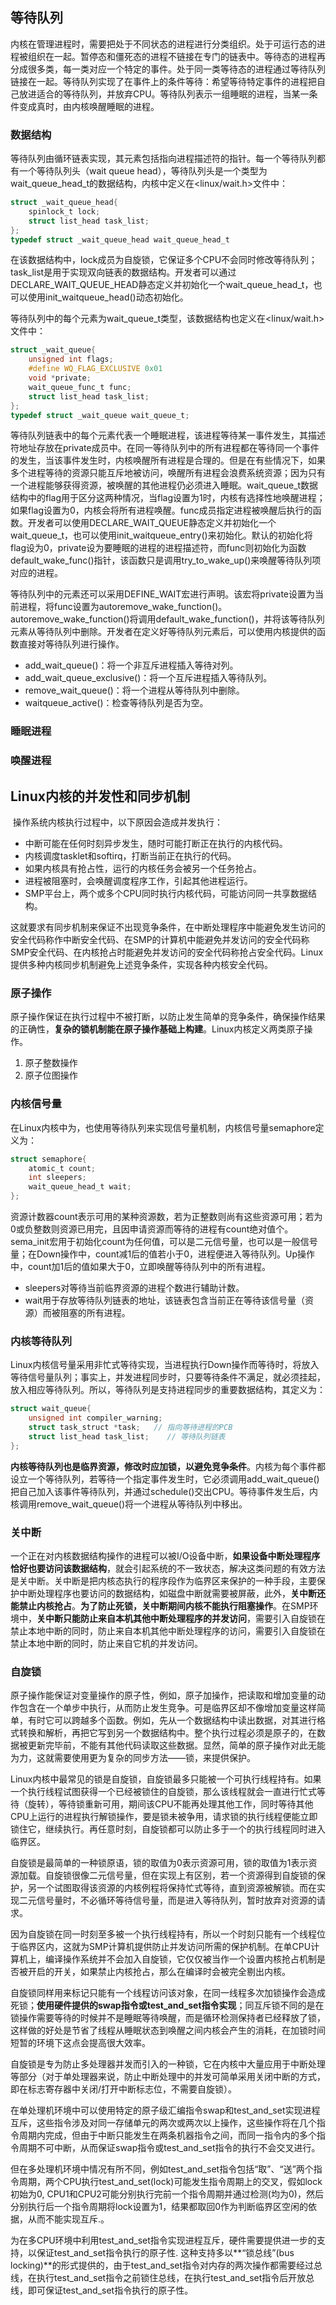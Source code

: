 ## 等待队列

​	内核在管理进程时，需要把处于不同状态的进程进行分类组织。处于可运行态的进程被组织在一起。暂停态和僵死态的进程不链接在专门的链表中。等待态的进程再分成很多类，每一类对应一个特定的事件。处于同一类等待态的进程通过等待队列链接在一起。等待队列实现了在事件上的条件等待：希望等待特定事件的进程把自己放进适合的等待队列，并放弃CPU。等待队列表示一组睡眠的进程，当某一条件变成真时，由内核唤醒睡眠的进程。

### 数据结构

​	等待队列由循环链表实现，其元素包括指向进程描述符的指针。每一个等待队列都有一个等待队列头（wait queue head），等待队列头是一个类型为wait_queue_head_t的数据结构，内核中定义在\<linux/wait.h\>文件中：

```c
struct _wait_queue_head{
    spinlock_t lock;
    struct list_head task_list;
};
typedef struct _wait_queue_head wait_queue_head_t
```

​	在该数据结构中，lock成员为自旋锁，它保证多个CPU不会同时修改等待队列；task_list是用于实现双向链表的数据结构。开发者可以通过DECLARE_WAIT_QUEUE_HEAD静态定义并初始化一个wait_queue_head_t，也可以使用init_waitqueue_head()动态初始化。

​	等待队列中的每个元素为wait_queue_t类型，该数据结构也定义在\<linux/wait.h\>文件中：

```c
struct _wait_queue{
    unsigned int flags;
    #define WQ_FLAG_EXCLUSIVE 0x01
    void *private;
    wait_queue_func_t func;
    struct list_head task_list;
};
typedef struct _wait_queue wait_queue_t;
```

​	等待队列链表中的每个元素代表一个睡眠进程，该进程等待某一事件发生，其描述符地址存放在private成员中。在同一等待队列中的所有进程都在等待同一个事件的发生，当该事件发生时，内核唤醒所有进程是合理的。但是在有些情况下，如果多个进程等待的资源只能互斥地被访问，唤醒所有进程会浪费系统资源；因为只有一个进程能够获得资源，被唤醒的其他进程仍必须进入睡眠。wait_queue_t数据结构中的flag用于区分这两种情况，当flag设置为1时，内核有选择性地唤醒进程；如果flag设置为0，内核会将所有进程唤醒。func成员指定进程被唤醒后执行的函数。开发者可以使用DECLARE_WAIT_QUEUE静态定义并初始化一个wait_queue_t，也可以使用init_waitqueue_entry()来初始化。默认的初始化将flag设为0，private设为要睡眠的进程的进程描述符，而func则初始化为函数default_wake_func()指针，该函数只是调用try_to_wake_up()来唤醒等待队列项对应的进程。

​	等待队列中的元素还可以采用DEFINE_WAIT宏进行声明。该宏将private设置为当前进程，将func设置为autoremove_wake_function()。autoremove_wake_function()将调用default_wake_function()，并将该等待队列元素从等待队列中删除。开发者在定义好等待队列元素后，可以使用内核提供的函数直接对等待队列进行操作。

* add_wait_queue()：将一个非互斥进程插入等待对列。
* add_wait_queue_exclusive()：将一个互斥进程插入等待队列。
* remove_wait_queue()：将一个进程从等待队列中删除。
* waitqueue_active()：检查等待队列是否为空。

### 睡眠进程

### 唤醒进程

## Linux内核的并发性和同步机制

​	操作系统内核执行过程中，以下原因会造成并发执行：

* 中断可能在任何时刻异步发生，随时可能打断正在执行的内核代码。
* 内核调度tasklet和softirq，打断当前正在执行的代码。
* 如果内核具有抢占性，运行的内核任务会被另一个任务抢占。
* 进程被阻塞时，会唤醒调度程序工作，引起其他进程运行。
* SMP平台上，两个或多个CPU同时执行内核代码，可能访问同一共享数据结构。

​	这就要求有同步机制来保证不出现竞争条件，在中断处理程序中能避免发生访问的安全代码称作中断安全代码、在SMP的计算机中能避免并发访问的安全代码称SMP安全代码、在内核抢占时能避免并发访问的安全代码称抢占安全代码。Linux提供多种内核同步机制避免上述竞争条件，实现各种内核安全代码。

### 原子操作

​	原子操作保证在执行过程中不被打断，以防止发生简单的竞争条件，确保操作结果的正确性，**复杂的锁机制能在原子操作基础上构建**。Linux内核定义两类原子操作。

1. 原子整数操作
2. 原子位图操作

### 内核信号量

​	在Linux内核中为，也使用等待队列来实现信号量机制，内核信号量semaphore定义为：

```c
struct semaphore{
    atomic_t count;
    int sleepers;
    wait_queue_head_t wait;
};
```

​	资源计数器count表示可用的某种资源数，若为正整数则尚有这些资源可用；若为0或负整数则资源已用完，且因申请资源而等待的进程有count绝对值个。sema_init宏用于初始化count为任何值，可以是二元信号量，也可以是一般信号量；在Down操作中，count减1后的值若小于0，进程便进入等待队列。Up操作中，count加1后的值如果大于0，立即唤醒等待队列中的所有进程。

* sleepers对等待当前临界资源的进程个数进行辅助计数。
* wait用于存放等待队列链表的地址，该链表包含当前正在等待该信号量（资源）而被阻塞的所有进程。

### 内核等待队列

​	Linux内核信号量采用非忙式等待实现，当进程执行Down操作而等待时，将放入等待信号量队列；事实上，并发进程同步时，只要等待条件不满足，就必须挂起，放入相应等待队列。所以，等待队列是支持进程同步的重要数据结构，其定义为：

```c
struct wait_queue{
    unsigned int compiler_warning;
    struct task_struct *task;	// 指向等待进程的PCB
    struct list_head task_list;    // 等待队列链表
};
```

​	**内核等待队列也是临界资源，修改时应加锁，以避免竞争条件**。内核为每个事件都设立一个等待队列，若等待一个指定事件发生时，它必须调用add_wait_queue()把自己加入该事件等待队列，并通过schedule()交出CPU。等待事件发生后，内核调用remove_wait_queue()将一个进程从等待队列中移出。

### 关中断

​	一个正在对内核数据结构操作的进程可以被I/O设备中断，**如果设备中断处理程序恰好也要访问该数据结构**，就会引起系统的不一致状态，解决这类问题的有效方法是关中断。关中断是把内核态执行的程序段作为临界区来保护的一种手段，主要保护中断处理程序也要访问的数据结构，如磁盘中断就需要被屏蔽，此外，**关中断还能禁止内核抢占**。**为了防止死锁，关中断期间内核不能执行阻塞操作**。在SMP环境中，**关中断只能防止来自本机其他中断处理程序的并发访问**，需要引入自旋锁在禁止本地中断的同时，防止来自本机其他中断处理程序的访问，需要引入自旋锁在禁止本地中断的同时，防止来自它机的并发访问。

### 自旋锁

​	原子操作能保证对变量操作的原子性，例如，原子加操作，把读取和增加变量的动作包含在一个单步中执行，从而防止发生竞争。可是临界区却不像增加变量这样简单，有时它可以跨越多个函数。例如，先从一个数据结构中读出数据，对其进行格式转换和解析，再把它写到另一个数据结构中。整个执行过程必须是原子的，在数据被更新完毕前，不能有其他代码读取这些数据。显然，简单的原子操作对此无能为力，这就需要使用更为复杂的同步方法——锁，来提供保护。

​	Linux内核中最常见的锁是自旋锁，自旋锁最多只能被一个可执行线程持有。如果一个执行线程试图获得一个已经被锁住的自旋锁，那么该线程就会一直进行忙式等待（旋转），等待锁重新可用，期间该CPU不能再处理其他工作，同时等待其他CPU上运行的进程执行解锁操作，要是锁未被争用，请求锁的执行线程便能立即锁住它，继续执行。再任意时刻，自旋锁都可以防止多于一个的执行线程同时进入临界区。

​	自旋锁是最简单的一种锁原语，锁的取值为0表示资源可用，锁的取值为1表示资源加载。自旋锁很像二元信号量，但在实现上有区别，若一个资源得到自旋锁的保护，另一个试图取得该资源的内核例程将保持忙式等待，直到资源被解锁。而在实现二元信号量时，不必循环等待信号量，而是进入等待队列，暂时放弃对资源的请求。

​	因为自旋锁在同一时刻至多被一个执行线程持有，所以一个时刻只能有一个线程位于临界区内，这就为SMP计算机提供防止并发访问所需的保护机制。在单CPU计算机上，编译操作系统并不会加入自旋锁，它仅仅被当作一个设置内核抢占机制是否被开启的开关，如果禁止内核抢占，那么在编译时会被完全剔出内核。

​	自旋锁同样用来标记只能有一个线程访问该对象，在同一线程多次加锁操作会造成死锁；**使用硬件提供的swap指令或test_and_set指令实现**；同互斥锁不同的是在锁操作需要等待的时候并不是睡眠等待唤醒，而是循环检测保持者已经释放了锁，这样做的好处是节省了线程从睡眠状态到唤醒之间内核会产生的消耗，在加锁时间短暂的环境下这点会提高很大效率。

​	自旋锁是专为防止多处理器并发而引入的一种锁，它在内核中大量应用于中断处理等部分（对于单处理器来说，防止中断处理中的并发可简单采用关闭中断的方式，即在标志寄存器中关闭/打开中断标志位，不需要自旋锁）。

​	在单处理机环境中可以使用特定的原子级汇编指令swap和test_and_set实现进程互斥，这些指令涉及对同一存储单元的两次或两次以上操作，这些操作将在几个指令周期内完成，但由于中断只能发生在两条机器指令之间，而同一指令内的多个指令周期不可中断，从而保证swap指令或test_and_set指令的执行不会交叉进行。

​	但在多处理机环境中情况有所不同，例如test_and_set指令包括“取”、“送”两个指令周期，两个CPU执行test_and_set(lock)可能发生指令周期上的交叉，假如lock初始为0, CPU1和CPU2可能分别执行完前一个指令周期并通过检测(均为0)，然后分别执行后一个指令周期将lock设置为1，结果都取回0作为判断临界区空闲的依据，从而不能实现互斥.。

​	为在多CPU环境中利用test_and_set指令实现进程互斥，硬件需要提供进一步的支持，以保证test_and_set指令执行的原子性. 这种支持多以**“锁总线”(bus locking)**的形式提供的，由于test_and_set指令对内存的两次操作都需要经过总线，在执行test_and_set指令之前锁住总线，在执行test_and_set指令后开放总线，即可保证test_and_set指令执行的原子性。